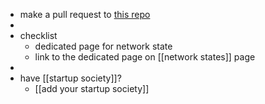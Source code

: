 - make a pull request to [this repo](https://github.com/cyber-valley/cvland/)
-
- checklist
	- dedicated page for network state
	- link to the dedicated page on [[network states]] page
-
- have [[startup society]]?
	- [[add your startup society]]